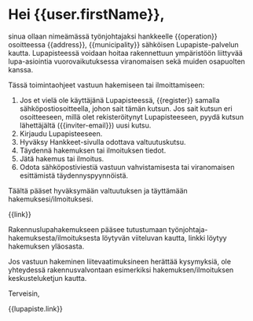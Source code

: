 # Hei {{user.firstName}},

sinua ollaan nime&auml;m&auml;ss&auml; ty&ouml;njohtajaksi hankkeelle {{operation}} osoitteessa {{address}}, {{municipality}} s&auml;hk&ouml;isen Lupapiste-palvelun kautta. Lupapisteess&auml; voidaan hoitaa rakennettuun ymp&auml;rist&ouml;&ouml;n liittyv&auml;&auml; lupa-asiointia vuorovaikutuksessa viranomaisen sek&auml; muiden osapuolten kanssa.

T&auml;ss&auml; toimintaohjeet vastuun hakemiseen tai ilmoittamiseen:

1. Jos et viel&auml; ole k&auml;ytt&auml;j&auml;n&auml; Lupapisteess&auml;, {{register}} samalla s&auml;hk&ouml;postiosoitteella, johon sait t&auml;m&auml;n kutsun. Jos sait kutsun eri osoitteeseen, mill&auml; olet rekister&ouml;itynyt Lupapisteeseen, pyyd&auml; kutsun l&auml;hett&auml;j&auml;lt&auml; ({{inviter-email}}) uusi kutsu.
2. Kirjaudu Lupapisteeseen.
3. Hyv&auml;ksy Hankkeet-sivulla odottava valtuutuskutsu.
4. T&auml;ydenn&auml; hakemuksen tai ilmoituksen tiedot.
5. J&auml;t&auml; hakemus tai ilmoitus.
6. Odota s&auml;hk&ouml;postiviesti&auml; vastuun vahvistamisesta tai viranomaisen esitt&auml;mist&auml; t&auml;ydennyspyynn&ouml;ist&auml;.

T&auml;&auml;lt&auml; p&auml;&auml;set hyv&auml;ksym&auml;&auml;n valtuutuksen ja t&auml;ytt&auml;m&auml;&auml;n hakemuksesi/ilmoituksesi.

{{link}}

Rakennuslupahakemukseen p&auml;&auml;see tutustumaan ty&ouml;njohtaja-hakemuksesta/ilmoituksesta l&ouml;ytyv&auml;n viiteluvan kautta, linkki l&ouml;ytyy hakemuksen yl&auml;osasta.

Jos vastuun hakeminen liitevaatimuksineen her&auml;tt&auml;&auml; kysymyksi&auml;, ole yhteydess&auml; rakennusvalvontaan esimerkiksi hakemuksen/ilmoituksen keskusteluketjun kautta.

Terveisin,

{{lupapiste.link}}
